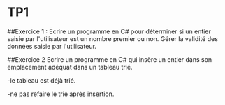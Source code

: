# TP1

##Exercice 1 :
Ecrire un programme en C# pour déterminer si un entier saisie par l'utilisateur est un nombre premier ou non.
Gérer la validité des données saisie par l'utilisateur.

##Exercice 2
Ecrire un programme en C# qui insère un entier dans son emplacement adéquat dans un tableau trié.

-le tableau est déjà trié.

-ne pas refaire le trie après insertion.
